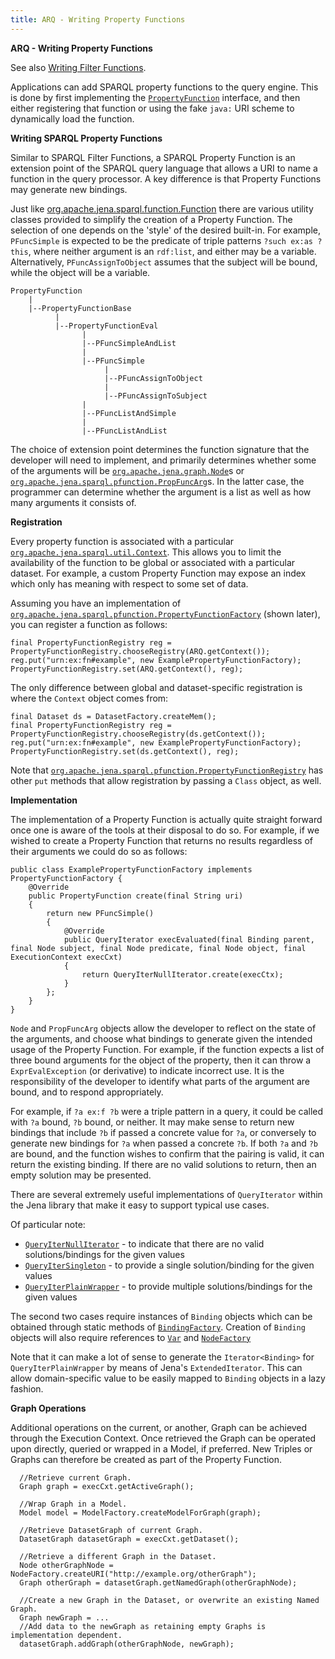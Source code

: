 ```yaml
---
title: ARQ - Writing Property Functions
---
```


**ARQ - Writing Property Functions**

See also [Writing Filter Functions](writing_functions.html).

Applications can add SPARQL property functions to the query engine. This is done by first implementing the
 [`PropertyFunction`](/documentation/javadoc/arq/org/apache/jena/sparql/pfunction/PropertyFunction.html)
 interface, and then either registering that function or using the fake `java:` URI scheme to dynamically
 load the function.

**Writing SPARQL Property Functions**

Similar to SPARQL Filter Functions, a SPARQL Property Function is an extension point of the SPARQL query language
 that allows a URI to name a function in the query processor. A key difference is that Property Functions may
 generate new bindings.

Just like
 [org.apache.jena.sparql.function.Function](/documentation/javadoc/arq/org/apache/jena/sparql/function/Function.html)
 there are various utility classes provided to simplify the creation of a Property Function. The selection of
 one depends on the 'style' of the desired built-in. For example, `PFuncSimple` is expected to be the predicate
 of triple patterns `?such ex:as ?this`, where neither argument is an `rdf:list`, and either may be a variable.
 Alternatively, `PFuncAssignToObject` assumes that the subject will be bound, while the object will be a variable.

    PropertyFunction
        |
        |--PropertyFunctionBase
              |
              |--PropertyFunctionEval
                    |
                    |--PFuncSimpleAndList
                    |
                    |--PFuncSimple
                         |
                         |--PFuncAssignToObject
                         |
                         |--PFuncAssignToSubject
                    |
                    |--PFuncListAndSimple
                    |
                    |--PFuncListAndList

The choice of extension point determines the function signature that the developer will need to implement, and
 primarily determines whether some of the arguments will be 
 [`org.apache.jena.graph.Node`](/documentation/javadoc/jena/org/apache/jena/graph/Node.html)s or 
 [`org.apache.jena.sparql.pfunction.PropFuncArg`](/documentation/javadoc/arq/org/apache/jena/sparql/pfunction/PropFuncArg.html)s.
 In the latter case, the programmer can determine whether the argument is a list as well as how many
 arguments it consists of.


**Registration**

Every property function is associated with a particular 
 [`org.apache.jena.sparql.util.Context`](/documentation/javadoc/arq/org/apache/jena/sparql/util/Context.html).
 This allows you to limit the availability of the function to be global or associated with a particular dataset.
 For example, a custom Property Function may expose an index which only has meaning with respect to some set
 of data.

Assuming you have an implementation of
 [`org.apache.jena.sparql.pfunction.PropertyFunctionFactory`](/documentation/javadoc/arq/org/apache/jena/sparql/pfunction/PropertyFunctionFactory.html) 
 (shown later), you can register a function as follows:


    final PropertyFunctionRegistry reg = PropertyFunctionRegistry.chooseRegistry(ARQ.getContext());
    reg.put("urn:ex:fn#example", new ExamplePropertyFunctionFactory);
    PropertyFunctionRegistry.set(ARQ.getContext(), reg);


The only difference between global and dataset-specific registration is where the `Context` object comes from:

    final Dataset ds = DatasetFactory.createMem();
    final PropertyFunctionRegistry reg = PropertyFunctionRegistry.chooseRegistry(ds.getContext());
    reg.put("urn:ex:fn#example", new ExamplePropertyFunctionFactory);
    PropertyFunctionRegistry.set(ds.getContext(), reg);

Note that 
 [`org.apache.jena.sparql.pfunction.PropertyFunctionRegistry`](/documentation/javadoc/arq/org/apache/jena/sparql/pfunction/PropertyFunctionRegistry.html)
 has other `put` methods that allow registration by passing a `Class` object, as well.

**Implementation**

The implementation of a Property Function is actually quite straight forward once one is aware of the tools
 at their disposal to do so. For example, if we wished to create a Property Function that returns no results
 regardless of their arguments we could do so as follows:

    public class ExamplePropertyFunctionFactory implements PropertyFunctionFactory {
    	@Override
    	public PropertyFunction create(final String uri)
    	{	
    		return new PFuncSimple()
    		{
    			@Override
    			public QueryIterator execEvaluated(final Binding parent, final Node subject, final Node predicate, final Node object, final ExecutionContext execCxt) 
    			{	
                    return QueryIterNullIterator.create(execCtx);
    			}
    		};
    	}
    }

`Node` and `PropFuncArg` objects allow the developer to reflect on the state of the arguments, and choose what
 bindings to generate given the intended usage of the Property Function. For example, if the function expects a
 list of three bound arguments for the object of the property, then it can throw a `ExprEvalException`
 (or derivative) to indicate incorrect use. It is the responsibility of the developer to identify what parts
 of the argument are bound, and to respond appropriately.

For example, if `?a ex:f ?b` were a triple pattern in a query, it could be called with `?a` bound, `?b` bound,
 or neither. It may make sense to return new bindings that include `?b` if passed a concrete value for `?a`,
 or conversely to generate new bindings for `?a` when passed a concrete `?b`. If both `?a` and `?b` are bound,
 and the function wishes to confirm that the pairing is valid, it can return the existing binding. If there are
 no valid solutions to return, then an empty solution may be presented.

There are several extremely useful implementations of `QueryIterator` within the Jena library that make it
easy to support typical use cases.

Of particular note:

  - [`QueryIterNullIterator`](/documentation/javadoc/arq/org/apache/jena/sparql/engine/iterator/QueryIterNullIterator.html) - to indicate that there are no valid solutions/bindings for the given values
  - [`QueryIterSingleton`](/documentation/javadoc/arq/org/apache/jena/sparql/engine/iterator/QueryIterSingleton.html) - to provide a single solution/binding for the given values
  - [`QueryIterPlainWrapper`](/documentation/javadoc/arq/org/apache/jena/sparql/engine/iterator/QueryIterPlainWrapper.html) - to provide multiple solutions/bindings for the given values

The second two cases require instances of `Binding` objects which can be obtained through static methods of
 [`BindingFactory`](/documentation/javadoc/arq/org/apache/jena/sparql/engine/binding/BindingFactory.html).
 Creation of `Binding` objects will also require references to [`Var`](/documentation/javadoc/arq/org/apache/jena/sparql/core/Var.html)
 and [`NodeFactory`](/documentation/javadoc/jena/org/apache/jena/graph/NodeFactory.html)

Note that it can make a lot of sense to generate the `Iterator<Binding>` for `QueryIterPlainWrapper` by means of
 Jena's `ExtendedIterator`. This can allow domain-specific value to be easily mapped to `Binding` objects in
 a lazy fashion.

**Graph Operations**

Additional operations on the current, or another, Graph can be achieved through the Execution Context.
Once retrieved the Graph can be operated upon directly, queried or wrapped in a Model, if preferred.
New Triples or Graphs can therefore be created as part of the Property Function. 

      //Retrieve current Graph.
      Graph graph = execCxt.getActiveGraph();
      
      //Wrap Graph in a Model.
      Model model = ModelFactory.createModelForGraph(graph);

      //Retrieve DatasetGraph of current Graph.
      DatasetGraph datasetGraph = execCxt.getDataset();

      //Retrieve a different Graph in the Dataset.
      Node otherGraphNode = NodeFactory.createURI("http://example.org/otherGraph");
      Graph otherGraph = datasetGraph.getNamedGraph(otherGraphNode);

      //Create a new Graph in the Dataset, or overwrite an existing Named Graph.
      Graph newGraph = ...
      //Add data to the newGraph as retaining empty Graphs is implementation dependent.
      datasetGraph.addGraph(otherGraphNode, newGraph);
